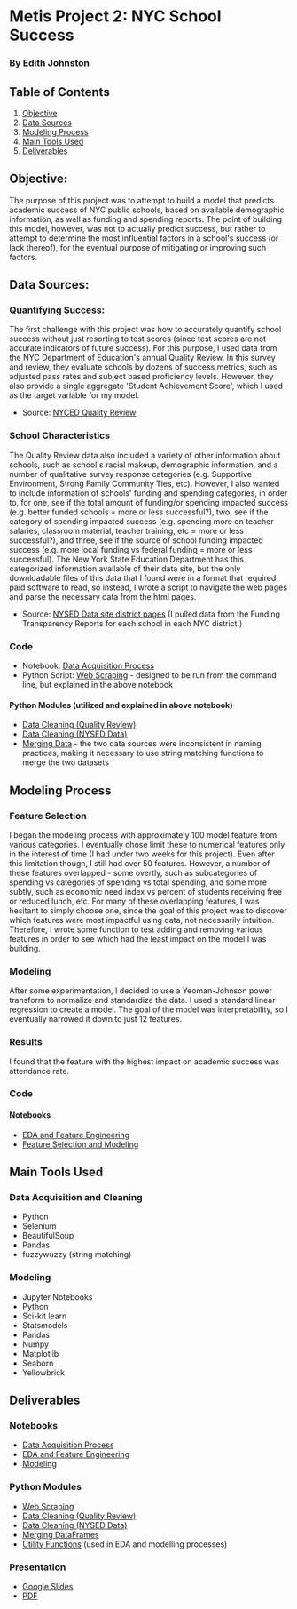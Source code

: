 # Metis Project 2: NYC School Success
### By Edith Johnston

## Table of Contents
1. [Objective](#objective)
2. [Data Sources](#data-sources)
3. [Modeling Process](#modeling-process)
4. [Main Tools Used](#main-tools-used)
5. [Deliverables](#deliverables)

## Objective:
The purpose of this project was to attempt to build a model that predicts  academic success of NYC public schools, based on available demographic information, as well as funding and spending reports. The point of building this model, however, was not to actually predict success, but rather  to attempt to determine the most influential factors in a school's success (or lack thereof), for the eventual  purpose of mitigating or improving such factors.

## Data Sources:
### Quantifying Success:
The first challenge with this project was how to accurately quantify school success without just resorting to test scores (since test scores are not accurate indicators of future success). For this purpose, I used data from the NYC Department of Education's annual Quality Review. In this survey and review, they evaluate schools by dozens of success metrics, such as adjusted pass rates and subject based proficiency levels. However, they also provide a single aggregate 'Student Achievement Score', which I used as the target variable for my model.
- Source: [NYCED Quality Review](https://infohub.nyced.org/reports/school-quality/school-quality-reports-and-resources)
### School Characteristics
The Quality Review data also included a variety of other information about schools, such as school's racial makeup, demographic information, and a number of qualitative survey response categories (e.g. Supportive Environment, Strong Family Community Ties, etc). However, I also wanted to include information of schools' funding and spending categories, in order to, for one, see if the total amount of funding/or spending impacted success (e.g. better funded schools = more or less successful?), two, see if the category of spending impacted success (e.g. spending more on teacher salaries, classroom material, teacher training, etc = more or less successful?), and three, see if the source of school funding impacted success (e.g. more local funding vs federal funding = more or less successful). The New York State Education Department has this categorized information available of their data site, but the only downloadable files of this data that I found were in a format that required paid software to read, so instead, I wrote a script to navigate the web pages and parse the necessary data from the html pages.
- Source: [NYSED Data site district pages](https://data.nysed.gov/lists.php?start=78&type=district) (I pulled data from the Funding Transparency Reports for each school in each NYC district.)
### Code
- Notebook: [Data Acquisition Process](https://github.com/edithalice/nyc_school_success/blob/master/1.%20Data%20Collection%20and%20Cleaning.ipynb)
- Python Script: [Web Scraping](https://github.com/edithalice/nyc_school_success/blob/master/scrape_nysed.py) - designed to be run from the command line, but explained in the above notebook  
#### Python Modules (utilized and explained in above notebook)
- [Data Cleaning (Quality Review)](https://github.com/edithalice/nyc_school_success/blob/master/success.py)
- [Data Cleaning (NYSED Data)](https://github.com/edithalice/nyc_school_success/blob/master/finance.py)
- [Merging Data](https://github.com/edithalice/nyc_school_success/blob/master/merge_sets.py) - the two data sources were inconsistent in naming practices, making it necessary to use string matching functions to merge the two datasets


## Modeling Process
### Feature Selection
I began the modeling process with approximately 100 model feature from various categories. I eventually chose limit these to numerical features only in the interest of time (I had under two weeks for this project). Even after this limitation though, I still had over 50 features. However, a number of these features overlapped - some overtly, such as subcategories of spending vs categories of spending vs total spending, and some more subtly, such as economic need index vs percent of students receiving free or reduced lunch, etc. For many of these overlapping features, I was hesitant to simply choose one, since the goal of this project was to discover which features were most impactful using data, not necessarily intuition. Therefore, I wrote some function to test adding and removing various features in order to see which had the least impact on the model I was building.
### Modeling
After some experimentation, I decided to use a Yeoman-Johnson power transform to normalize and standardize the data. I used a standard linear regression to create a model. The goal of the model was interpretability, so I eventually narrowed it down to just 12 features.
### Results
I found that the feature with the highest impact on academic success was attendance rate.
### Code
#### Notebooks
- [EDA and Feature Engineering](https://github.com/edithalice/nyc_school_success/blob/master/2.%20Feature%20Exploration%20and%20Engineering.ipynb)
- [Feature Selection and Modeling](https://github.com/edithalice/nyc_school_success/blob/master/3.%20Feature%20Selection%20and%20Model%20Fitting.ipynb)

## Main Tools Used
### Data Acquisition and Cleaning
- Python
- Selenium
- BeautifulSoup
- Pandas
- fuzzywuzzy (string matching)
### Modeling
- Jupyter Notebooks
- Python
- Sci-kit learn
- Statsmodels
- Pandas
- Numpy
- Matplotlib
- Seaborn
- Yellowbrick

## Deliverables
### Notebooks
- [Data Acquisition Process](https://github.com/edithalice/nyc_school_success/blob/master/1.%20Data%20Collection%20and%20Cleaning.ipynb)
- [EDA and Feature Engineering](https://github.com/edithalice/nyc_school_success/blob/master/2.%20Feature%20Exploration%20and%20Engineering.ipynb)
- [Modeling](https://github.com/edithalice/nyc_school_success/blob/master/3.%20Feature%20Selection%20and%20Model%20Fitting.ipynb)
### Python Modules
- [Web Scraping](https://github.com/edithalice/nyc_school_success/blob/master/scrape_nysed.py)
- [Data Cleaning (Quality Review)](https://github.com/edithalice/nyc_school_success/blob/master/success.py)
- [Data Cleaning (NYSED Data)](https://github.com/edithalice/nyc_school_success/blob/master/finance.py)
- [Merging DataFrames](https://github.com/edithalice/nyc_school_success/blob/master/merge_sets.py)
- [Utility Functions](https://github.com/edithalice/nyc_school_success/blob/master/utility_functions.py) (used in EDA and modelling processes)
### Presentation
- [Google Slides](https://docs.google.com/presentation/d/1Jhjqel9jXJb--Zxp2vGh2CEPhIQRUi5mXUQnX2cSLAA/edit?usp=sharing)
- [PDF](https://github.com/edithalice/nyc_school_success/blob/master/presentation.pdf)
